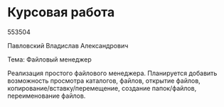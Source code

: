 Курсовая работа
===============

553504

Павловский Владислав Александрович

Тема: Файловый менеджер




Реализация простого файлового менеджера. Планируется добавить возможность просмотра каталогов, файлов, открытие файлов, копирование/вставку/перемещение, создание папок/файлов, переименование файлов.
